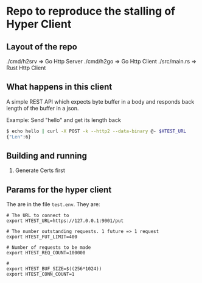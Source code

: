 
# Repo to reproduce the stalling of Hyper Client

## Layout of the repo

./cmd/h2srv => Go Http Server
./cmd/h2go => Go Http Client
./src/main.rs => Rust Http Client

## What happens in this client

A simple REST API which expects byte buffer in a body and responds back length of the buffer in a json.

Example: Send "hello" and get its length back

```bash
$ echo hello | curl -X POST -k --http2 --data-binary @- $HTEST_URL
{"Len":6}
```


## Building and running

1. Generate Certs first


## Params for the hyper client

The are in the file `test.env`. They are:

```
# The URL to connect to
export HTEST_URL=https://127.0.0.1:9001/put

# The number outstanding requests. 1 future => 1 request
export HTEST_FUT_LIMIT=400

# Number of requests to be made
export HTEST_REQ_COUNT=100000

# 
export HTEST_BUF_SIZE=$((256*1024))
export HTEST_CONN_COUNT=1
```
